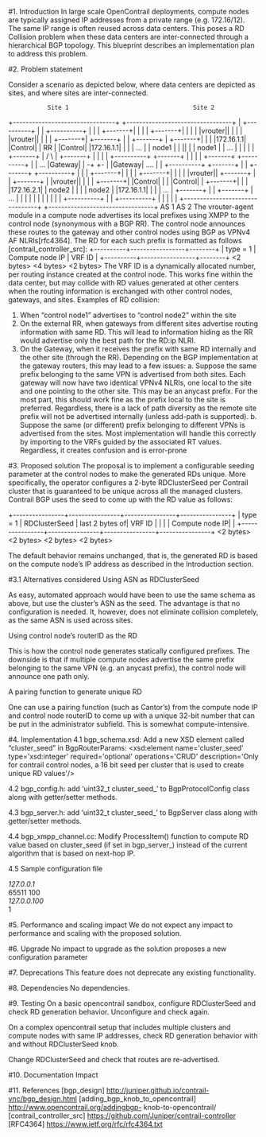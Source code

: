 #1. Introduction
In large scale OpenContrail deployments, compute nodes are typically assigned
IP addresses from a private range (e.g. 172.16/12). The same IP range is often 
reused across data centers. This poses a RD Collision problem when these data
centers are inter-connected through a hierarchical BGP topology. This blueprint 
describes an implementation plan to address this problem.

#2. Problem statement

Consider a scenario as depicted below, where data centers are depicted as sites,
and where sites are inter-connected.

               Site 1                                   Site 2
+--------------------------------+        +---------------------------------+
| +----------+                   |        |                    +----------+ |
| | +-------+|                   |        |                    | +-------+| |
| | |vrouter||                   |        |                    | |vrouter|| |
| | +-------+|   +-------+       |        |          +-------+ | +-------+| |
| |172.16.1.1|   |Control|       |   RR   |          |Control| |172.16.1.1| |
| |   ...    |   | node1 |       |   ||   |          | node1 | |   ...    | |
| |          |   +-------+       |  /  \  |          +-------+ |          | |
| +----------+        +-------+  |  |  |  |  +-------+         +----------+ |
| ...                 |Gateway|  | -+  +- |  |Gateway|                 .... |
| +----------+        +-------+  |        |  +-------+         +----------+ |
| | +-------+|                   |        |                    | +-------+| |
| | |vrouter||   +-------+       |        | +-------+          | |vrouter|| |
| | +-------+| 	 |Control|       |        | |Control|          | +-------+| |
| |172.16.2.1|   | node2 |       |        | | node2 |          |172.16.1.1| |
| |  ...     |   +-------+       |        | +-------+          |  ...     | |
| |          |                   |        |                    |          | |
| +----------+                   |        |                    +----------+ |
|                                |        |                                 |
+--------------------------------+        +---------------------------------+
                  AS 1                                    AS 2
The vrouter-agent module in a compute node advertises its local prefixes using
XMPP to the control node (synonymous with a BGP RR). The control node 
announces these routes to the gateway and other control nodes using BGP as
VPNv4 AF NLRIs[rfc4364]. The RD for each such prefix is formatted as follows
[contrail_controller_src]:
+----------+-----------------+--------+
| type = 1 | Compute node IP | VRF ID |
+----------+-----------------+--------+
 <2 bytes>      <4 bytes>     <2 bytes>
The VRF ID is a dynamically allocated number, per routing instance created at
the control node. This works fine within the data center, but may collide with
RD values generated at other centers when the routing information is exchanged
with other control nodes, gateways, and sites. Examples of RD collision:
1. When “control node1” advertises to “control node2” within the site
2. On the external RR, when gateways from different sites advertise routing
information with same RD. This will lead to information hiding as the RR
would advertise only the best path for the RD:ip NLRI.
3. On the Gateway, when it receives the prefix with same RD internally and
the other site (through the RR). Depending on the BGP implementation
at the gateway routers, this may lead to a few issues:
a. Suppose the same prefix belonging to the same VPN is advertised
from both sites. Each gateway will now have two identical VPNv4
NLRIs, one local to the site and one pointing to the other site. This
may be an anycast prefix. For the most part, this should work fine
as the prefix local to the site is preferred. Regardless, there is a
lack of path diversity as the remote site prefix will not be advertised
internally (unless add-path is supported).
b. Suppose the same (or different) prefix belonging to different VPNs
is advertised from the sites. Most implementation will handle this
correctly by importing to the VRFs guided by the associated RT
values. Regardless, it creates confusion and is error-prone

#3. Proposed solution
The proposal is to implement a configurable seeding parameter at the control
nodes to make the generated RDs unique. More specifically, the operator
configures a 2-byte RDClusterSeed per Contrail cluster that is guaranteed to be
unique across all the managed clusters. Contrail BGP uses the seed to come up
with the RD value as follows:

+----------------+----------------+----------------+----------------+
| type = 1       | RDClusterSeed  | last 2 bytes of|     VRF ID     |
|                |                | Compute node IP|                |
+----------------+----------------+----------------+----------------+
    <2 bytes>        <2 bytes>        <2 bytes>         <2 bytes>

The default behavior remains unchanged, that is, the generated RD is based on
the compute node’s IP address as described in the Introduction section.

#3.1 Alternatives considered
Using ASN as RDClusterSeed

As easy, automated approach would have been to use the same schema as above,
but use the cluster’s ASN as the seed. The advantage is that no configuration is
needed. It, however, does not eliminate collision completely, as the same ASN is
used across sites.

Using control node’s routerID as the RD

This is how the control node generates statically configured prefixes. The
downside is that if multiple compute nodes advertise the same prefix belonging
to the same VPN (e.g. an anycast prefix), the control node will announce one
path only.

A pairing function to generate unique RD

One can use a pairing function (such as Cantor’s) from the compute node IP
and control node routerID to come up with a unique 32-bit number that can be
put in the administrator subfield. This is somewhat compute-intensive.


#4. Implementation
4.1 bgp_schema.xsd: Add a new XSD element called “cluster_seed” in BgpRouterParams:
<xsd:element name='cluster_seed' type='xsd:integer' required='optional'
operations='CRUD' description='Only for contrail control nodes,
a 16 bit seed per cluster that is used to create unique RD values'/>

4.2 bgp_config.h: add ‘uint32_t cluster_seed_’ to BgpProtocolConfig class
along with getter/setter methods.

4.3 bgp_server.h: add ‘uint32_t cluster_seed_’ to BgpServer class along with
getter/setter methods.

4.4 bgp_xmpp_channel.cc: Modify ProcessItem() function to compute RD
value based on cluster_seed (if set in bgp_server_) instead of the current
algorithm that is based on next-hop IP.

4.5 Sample configuration file
<?xml version="1.0" encoding="utf-8"?>
<config>
  <routing-instance name='default-domain:default-project:ip-fabric:__default__'>
    <bgp-router name='local'>
      <address>127.0.0.1</address>
      <autonomous-system>65511</autonomous-system>
      <cluster-seed>100</cluster-seed>
    </bgp-router>
    <bgp-router name='remote'>
      <address>127.0.0.100</address>
      <autonomous-system>1</autonomous-system>
    </bgp-router>
  </routing-instance>
</config>

#5. Performance and scaling impact
We do not expect any impact to performance and scaling with the proposed
solution.

#6. Upgrade
No impact to upgrade as the solution proposes a new configuration parameter

#7. Deprecations
This feature does not deprecate any existing functionality.

#8. Dependencies
No dependencies.

#9. Testing
On a basic opencontrail sandbox, configure RDClusterSeed and check RD
generation behavior. Unconfigure and check again.

On a complex opencontrail setup that includes multiple clusters and
compute nodes with same IP addresses, check RD generation behavior
with and without RDClusterSeed knob.

Change RDClusterSeed and check that routes are re-advertised.

#10. Documentation Impact

#11. References
[bgp_design] http://juniper.github.io/contrail-vnc/bgp_design.html
[adding_bgp_knob_to_opencontrail] http://www.opencontrail.org/addingbgp-
knob-to-opencontrail/
[contrail_controller_src] https://github.com/Juniper/contrail-controller
[RFC4364] https://www.ietf.org/rfc/rfc4364.txt
